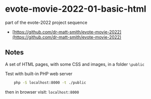 # evote-movie-2022-01-basic-html

part of the evote-2022 project sequence

- [https://github.com/dr-matt-smith/evote-movie-2022](https://github.com/dr-matt-smith/evote-movie-2022)

## Notes

A set of HTML pages, with some CSS and images, in a folder `\public`

Test with built-in PHP web server

```bash
    php -S localhost:8000 -t ./public
```
then in browser visit: `localhost:8000`
